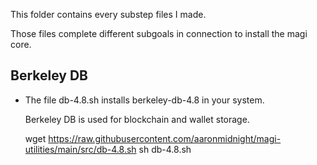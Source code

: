 This folder contains every substep files I made. 

Those files complete different subgoals in connection to install the magi core. 

Berkeley DB
-----
  * The file db-4.8.sh installs berkeley-db-4.8 in your system. 
  
    Berkeley DB is used for blockchain and wallet storage. 

    wget https://raw.githubusercontent.com/aaronmidnight/magi-utilities/main/src/db-4.8.sh
    sh db-4.8.sh
